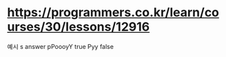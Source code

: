 
# https://programmers.co.kr/learn/courses/30/lessons/12916

예시
s	        answer
pPoooyY	    true
Pyy	        false
